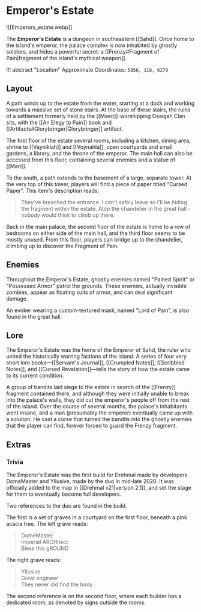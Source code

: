 # Emperor's Estate

![[Emperors_estate.webp]]

The **Emperor's Estate** is a dungeon in southeastern [[Sahd]]. Once home to the island's emperor, the palace complex is now inhabited by ghostly soldiers, and hides a powerful secret: a [[Frenzy#Fragment of Pain|fragment of the island's mythical weapon]].

!!! abstract "Location"
    Approximate Coordinates: `5056, 118, 6279`

## Layout

A path winds up to the estate from the water, starting at a dock and working towards a massive set of stone stairs. At the base of these stairs, the ruins of a settlement formerly held by the [[Maen]]-worshipping Osaigah Clan sits, with the [[An Elegy to Pain]] book and [[Artifacts#Glorybringer|Glorybringer]] artifact.

The first floor of the estate several rooms, including a kitchen, dining area, shrine to [[Vayniklah]] and [[Voynahla]], open courtyards and small gardens, a library, and the throne of the emperor. The main hall can also be accessed from this floor, containing several enemies and a statue of [[Mari]]. 

To the south, a path extends to the basement of a large, separate tower. At the very top of this tower, players will find a piece of paper titled "Cursed Paper". This item's description reads:

> They've breached the entrance. I can't safely leave so I'll be hiding the fragment within the estate. Atop the chandelier in the great hall - nobody would think to climb up there.

Back in the main palace, the second floor of the estate is home to a row of bedrooms on either side of the main hall, and the third floor seems to be mostly unused. From this floor, players can bridge up to the chandelier, climbing up to discover the Fragment of Pain.

## Enemies

Throughout the Emperor's Estate, ghostly enemies named "Pained Spirit" or "Possessed Armor" patrol the grounds. These enemies, actually invisible zombies, appear as floating suits of armor, and can deal significant damage.

An evoker wearing a custom-textured mask, named "Lord of Pain", is also found in the great hall.

## Lore

The Emperor's Estate was the home of the Emperor of Sahd, the ruler who united the historically warring factions of the island. A series of four very short lore books—[[Servant's Journal]], [[Crumpled Notes]], [[Scribbled Notes]], and [[Cursed Revelation]]—tells the story of how the estate came to its current condition.

A group of bandits laid siege to the estate in search of the [[Frenzy]] fragment contained there, and although they were initially unable to break into the palace's walls, they did cut the emperor's people off from the rest of the island. Over the course of several months, the palace's inhabitants went insane, and a man (presumably the emperor) eventually came up with a solution. He cast a curse that turned the bandits into the ghostly enemies that the player can find, forever forced to guard the Frenzy fragment.

## Extras

### Trivia

The Emperor's Estate was the first build for Drehmal made by developers DomeMaster and Yllusive, made by the duo in mid-late 2020. It was officially added to the map in [[Drehmal v21|version 2.1]], and set the stage for them to eventually become full developers. 

Two references to the duo are found in the build.

The first is a set of graves in a courtyard on the first floor, beneath a pink acacia tree. The left grave reads:

> DomeMaster <br>
> Imperial ARCHitect <br>
> Bless this gROUND

The right grave reads:

> Yllusive <br>
> Great engineer <br>
> They never did find the body

The second reference is on the second floor, where each builder has a dedicated room, as denoted by signs outside the rooms.
